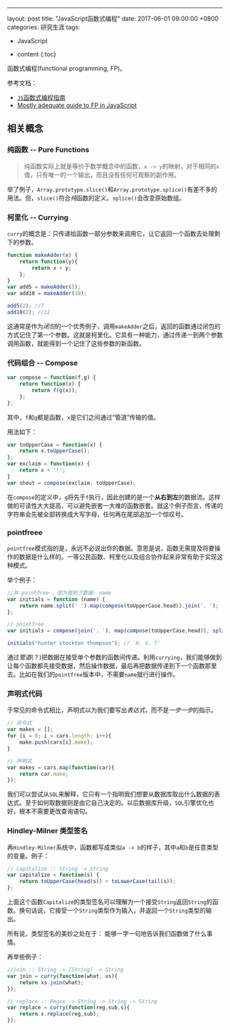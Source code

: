 ---
layout: post
title: "JavaScript函数式编程"
date: 2017-06-01 09:00:00 +0800 
categories: 研究生涯
tags:
- JavaScript
* content
{:toc}


函数式编程(functional programming, FP)。

参考文档：

- [`JS`函数式编程指南](https://llh911001.gitbooks.io/mostly-adequate-guide-chinese/content/)
- [Mostly adequate guide to FP in JavaScript](https://github.com/MostlyAdequate/mostly-adequate-guide)

## 相关概念

### 纯函数 -- Pure Functions

> 纯函数实际上就是等价于数学概念中的函数，`x -> y`的映射，对于相同的`x`值，只有唯一的一个输出，而且没有任何可观察的副作用。

举了例子，`Array.prototype.slice()`和`Array.prototype.splice()`有差不多的用法。但，`slice()`符合*纯*函数的定义。`splice()`会改变原始数组。


### 柯里化 -- Currying

`curry`的概念是：只传递给函数一部分参数来调用它，让它返回一个函数去处理剩下的参数。

```js
function makeAdder(x) {
    return function(y){
        return x + y;
    };
}
var add5 = makeAdder(5);
var add10 = makeAdder(10);

add5(2); //7
add10(2); //12
```

这通常是作为*闭包*的一个优秀例子，调用`makeAdder`之后，返回的函数通过闭包的方式记住了第一个参数。这就是柯里化。它具有一种能力，通过传递一到两个参数调用函数，就能得到一个记住了这些参数的新函数。

### 代码组合 -- Compose

```js
var compose = function(f,g) {
    return function(x) {
        return f(g(x));
    };
};
```

其中，`f`和`g`都是函数，`x`是它们之间通过“管道”传输的值。

用法如下：

```js
var toUpperCase = function(x) {
    return x.toUpperCase();
};
var exclaim = function(x) {
    return x + '!';
}
var shout = compose(exclaim, toUpperCase);
```

在`compose`的定义中，`g`将先于`f`执行，因此创建的是一个**从右到左**的数据流。这样做的可读性大大提高，可以避免嵌套一大堆的函数嵌套。就这个例子而言，传递的字符串会先被全部转换成大写字母，任何再在尾部追加一个惊叹号。

### pointfreee

`pointfree`模式指的是，永远不必说出你的数据。意思是说，函数无需提及将要操作的数据是什么样的。一等公民函数、柯里化以及组合协作起来非常有助于实现这种模式。

举个例子：

```js
//非 pointfree ，因为提到了数据: name
var initials = function (name) {
    return name.split(' ').map(compose(toUpperCase,head)).join('. ');
};

// pointfree
var initials = compose(join('. '), map(compose(toUpperCase,head)), split(' '));

initials("hunter stockton thompson"); // 'H. S. T'
```

通过*管道*(？)把数据在接受单个参数的函数间传递。利用`currying`，我们能够做到让每个函数都先接受数据，然后操作数据，最后再把数据传递到下一个函数那里去。比如在我们的`pointfree`版本中，不需要`name`就行进行操作。


### 声明式代码

于常见的命令式相比，声明式以为我们要写出*表达式*，而不是*一步一步*的指示。

```js
// 命令式
var makes = [];
for (i = 0; i < cars.length; i++){
    make.push(cars[i].make);
}

// 声明式
var makes = cars.map(function(car){
    return car.make;
});
```

我们可以尝试从`SQL`来解释，它只有一个指明我们想要从数据库取出什么数据的表达式。至于如何取数据则是由它自己决定的。以后数据库升级，`SQL`引擎优化也好，根本不需要更改查询语句。

### Hindley-Milner 类型签名

再`Hindley-Milner`系统中，函数都写成类似`a -> b`的样子，其中`a`和`b`是任意类型的变量。例子：

```js
// capitalize :: String -> String
var capitalize = function(s) {
    return toUpperCase(head(s)) + toLowerCase(tail(s));
};
```

上面这个函数`Capitalize`的类型签名可以理解为一个接受`String`返回`String`的函数。换句话说，它接受一个`String`类型作为输入，并返回一个`String`类型的输出。

所有说，类型签名的美妙之处在于： 能够一字一句地告诉我们函数做了什么事情。

再举些例子：

```js
//join :: String -> [String] -> String
var join = curry(function(what, xs){
    return xs.join(what);
});

// replace :: Regex -> String -> String -> String
var replace = curry(function(reg,sub,s){
    return s.replace(reg,sub);
});
```